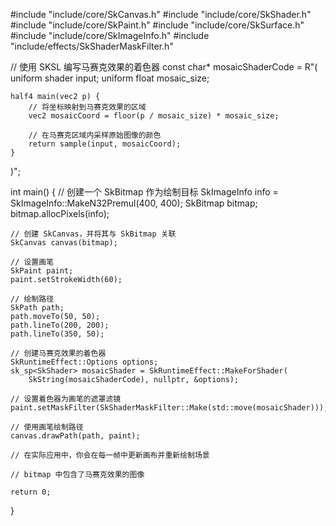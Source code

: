 #include "include/core/SkCanvas.h"
#include "include/core/SkShader.h"
#include "include/core/SkPaint.h"
#include "include/core/SkSurface.h"
#include "include/core/SkImageInfo.h"
#include "include/effects/SkShaderMaskFilter.h"

// 使用 SKSL 编写马赛克效果的着色器
const char* mosaicShaderCode = R"(
    uniform shader input;
    uniform float mosaic_size;

    half4 main(vec2 p) {
        // 将坐标映射到马赛克效果的区域
        vec2 mosaicCoord = floor(p / mosaic_size) * mosaic_size;

        // 在马赛克区域内采样原始图像的颜色
        return sample(input, mosaicCoord);
    }
)";

int main() {
    // 创建一个 SkBitmap 作为绘制目标
    SkImageInfo info = SkImageInfo::MakeN32Premul(400, 400);
    SkBitmap bitmap;
    bitmap.allocPixels(info);

    // 创建 SkCanvas，并将其与 SkBitmap 关联
    SkCanvas canvas(bitmap);

    // 设置画笔
    SkPaint paint;
    paint.setStrokeWidth(60);

    // 绘制路径
    SkPath path;
    path.moveTo(50, 50);
    path.lineTo(200, 200);
    path.lineTo(350, 50);

    // 创建马赛克效果的着色器
    SkRuntimeEffect::Options options;
    sk_sp<SkShader> mosaicShader = SkRuntimeEffect::MakeForShader(
        SkString(mosaicShaderCode), nullptr, &options);

    // 设置着色器为画笔的遮罩滤镜
    paint.setMaskFilter(SkShaderMaskFilter::Make(std::move(mosaicShader)));

    // 使用画笔绘制路径
    canvas.drawPath(path, paint);

    // 在实际应用中，你会在每一帧中更新画布并重新绘制场景

    // bitmap 中包含了马赛克效果的图像

    return 0;
}

